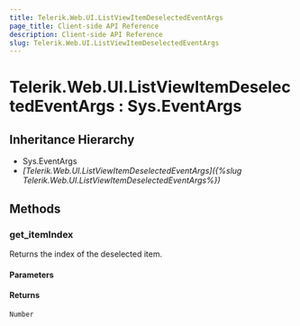 ```yaml
---
title: Telerik.Web.UI.ListViewItemDeselectedEventArgs
page_title: Client-side API Reference
description: Client-side API Reference
slug: Telerik.Web.UI.ListViewItemDeselectedEventArgs
---
```


# Telerik.Web.UI.ListViewItemDeselectedEventArgs : Sys.EventArgs

## Inheritance Hierarchy

* Sys.EventArgs
* *[Telerik.Web.UI.ListViewItemDeselectedEventArgs]({%slug Telerik.Web.UI.ListViewItemDeselectedEventArgs%})*

## Methods

### get_itemIndex

Returns the index of the deselected item.

#### Parameters

#### Returns

`Number`
